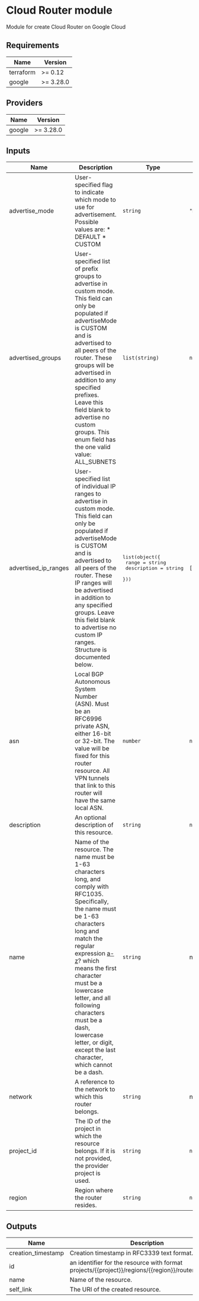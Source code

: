 # Cloud Router module

Module for create Cloud Router on Google Cloud

## Requirements

| Name | Version |
|------|---------|
| terraform | >= 0.12 |
| google | >= 3.28.0 |

## Providers

| Name | Version |
|------|---------|
| google | >= 3.28.0 |

## Inputs

| Name | Description | Type | Default | Required |
|------|-------------|------|---------|:--------:|
| advertise\_mode | User-specified flag to indicate which mode to use for advertisement. Possible values are: \* DEFAULT \* CUSTOM | `string` | `"DEFAULT"` | no |
| advertised\_groups | User-specified list of prefix groups to advertise in custom mode. This field can only be populated if advertiseMode is CUSTOM and is advertised to all peers of the router. These groups will be advertised in addition to any specified prefixes. Leave this field blank to advertise no custom groups. This enum field has the one valid value: ALL\_SUBNETS | `list(string)` | `null` | no |
| advertised\_ip\_ranges | User-specified list of individual IP ranges to advertise in custom mode. This field can only be populated if advertiseMode is CUSTOM and is advertised to all peers of the router. These IP ranges will be advertised in addition to any specified groups. Leave this field blank to advertise no custom IP ranges. Structure is documented below. | <pre>list(object({<br>    range       = string<br>    description = string<br>  }))</pre> | `[]` | no |
| asn | Local BGP Autonomous System Number (ASN). Must be an RFC6996 private ASN, either 16-bit or 32-bit. The value will be fixed for this router resource. All VPN tunnels that link to this router will have the same local ASN. | `number` | `null` | no |
| description | An optional description of this resource. | `string` | `null` | no |
| name | Name of the resource. The name must be 1-63 characters long, and comply with RFC1035. Specifically, the name must be 1-63 characters long and match the regular expression [a-z]([-a-z0-9]\*[a-z0-9])? which means the first character must be a lowercase letter, and all following characters must be a dash, lowercase letter, or digit, except the last character, which cannot be a dash. | `string` | n/a | yes |
| network | A reference to the network to which this router belongs. | `string` | n/a | yes |
| project\_id | The ID of the project in which the resource belongs. If it is not provided, the provider project is used. | `string` | `null` | no |
| region | Region where the router resides. | `string` | `null` | no |

## Outputs

| Name | Description |
|------|-------------|
| creation\_timestamp | Creation timestamp in RFC3339 text format. |
| id | an identifier for the resource with format projects/{{project}}/regions/{{region}}/routers/{{name}} |
| name | Name of the resource. |
| self\_link | The URI of the created resource. |

